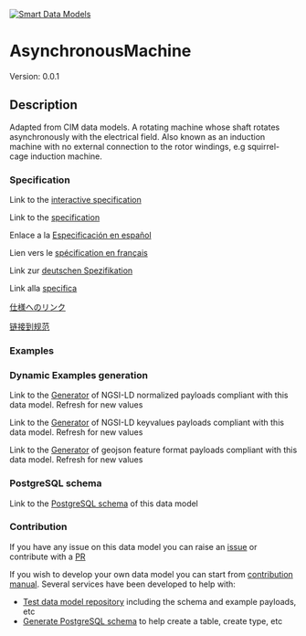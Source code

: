 [![Smart Data Models](https://smartdatamodels.org/wp-content/uploads/2022/01/SmartDataModels_logo.png "Logo")](https://smartdatamodels.org)
# AsynchronousMachine
Version: 0.0.1

## Description 

Adapted from CIM data models. A rotating machine whose shaft rotates asynchronously with the electrical field.  Also known as an induction machine with no external connection to the rotor windings, e.g squirrel-cage induction machine.
### Specification

Link to the [interactive specification](https://swagger.lab.fiware.org/?url=https://smart-data-models.github.io/dataModel.EnergyCIM/AsynchronousMachine/swagger.yaml)

Link to the [specification](https://github.com/smart-data-models/dataModel.EnergyCIM/blob/master/AsynchronousMachine/doc/spec.md)

Enlace a la [Especificación en español](https://github.com/smart-data-models/dataModel.EnergyCIM/blob/master/AsynchronousMachine/doc/spec_ES.md)

Lien vers le [spécification en français](https://github.com/smart-data-models/dataModel.EnergyCIM/blob/master/AsynchronousMachine/doc/spec_FR.md)

Link zur [deutschen Spezifikation](https://github.com/smart-data-models/dataModel.EnergyCIM/blob/master/AsynchronousMachine/doc/spec_DE.md)

Link alla [specifica](https://github.com/smart-data-models/dataModel.EnergyCIM/blob/master/AsynchronousMachine/doc/spec_IT.md)

[仕様へのリンク](https://github.com/smart-data-models/dataModel.EnergyCIM/blob/master/AsynchronousMachine/doc/spec_JA.md)

[链接到规范](https://github.com/smart-data-models/dataModel.EnergyCIM/blob/master/AsynchronousMachine/doc/spec_ZH.md)
### Examples
### Dynamic Examples generation

Link to the [Generator](https://smartdatamodels.org/extra/ngsi-ld_generator.php?schemaUrl=https://raw.githubusercontent.com/smart-data-models/dataModel.EnergyCIM/master/AsynchronousMachine/schema.json&email=info@smartdatamodels.org) of NGSI-LD normalized payloads compliant with this data model. Refresh for new values

Link to the [Generator](https://smartdatamodels.org/extra/ngsi-ld_generator_keyvalues.php?schemaUrl=https://raw.githubusercontent.com/smart-data-models/dataModel.EnergyCIM/master/AsynchronousMachine/schema.json&email=info@smartdatamodels.org) of NGSI-LD keyvalues payloads compliant with this data model. Refresh for new values

Link to the [Generator](https://smartdatamodels.org/extra/geojson_features_generator.php?schemaUrl=https://raw.githubusercontent.com/smart-data-models/dataModel.EnergyCIM/master/AsynchronousMachine/schema.json&email=info@smartdatamodels.org) of geojson feature format payloads compliant with this data model. Refresh for new values
### PostgreSQL schema

Link to the [PostgreSQL schema](https://smart-data-models.github.io/dataModel.EnergyCIM/AsynchronousMachine/schema.sql) of this data model
### Contribution

 If you have any issue on this data model you can raise an [issue](https://github.com/smart-data-models/dataModel.EnergyCIM/issues)  or contribute with a [PR](https://github.com/smart-data-models/dataModel.EnergyCIM/pulls)

 If you wish to develop your own data model you can start from [contribution manual](https://bit.ly/contribution_manual). Several services have been developed to help with: 
 - [Test data model repository](https://smartdatamodels.org/index.php/data-models-contribution-api/) including the schema and example payloads, etc
 - [Generate PostgreSQL schema](https://smartdatamodels.org/index.php/sql-service/) to help create a table, create type, etc